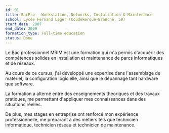 ```yaml
---
id: 01
title: BacPro - Workstation, Networks, Installation & Maintenance
school: Lycée Fernand Léger (Coudekerque-Branche, 59)
start_date: 2007
end_date: 2009
formation_type: Full-time education
status: Done
---
```


Le Bac professionnel MRIM est une formation qui m'a permis d'acquérir des compétences solides en installation et maintenance de parcs informatiques et de réseaux.

Au cours de ce cursus, j'ai développé une expertise dans l'assemblage de matériel, la configuration logicielle, ainsi que le dépannage tant hardware que software.

La formation a alterné entre des enseignements théoriques et des travaux pratiques, me permettant d'appliquer mes connaissances dans des situations réelles.

De plus, mes stages en entreprise ont renforcé mon expérience professionnelle, me préparant à des métiers tels que technicien informatique, technicien réseau et technicien de maintenance.
